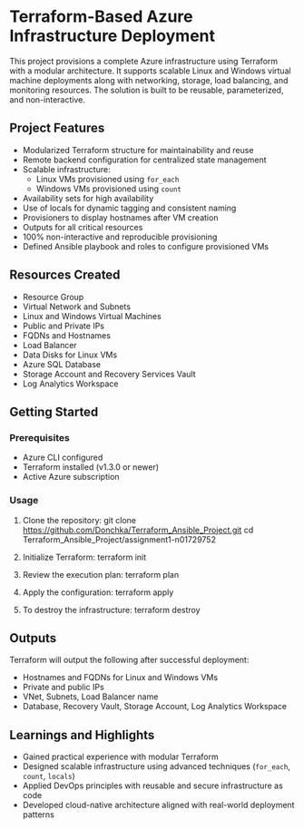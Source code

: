 # Terraform-Based Azure Infrastructure Deployment

This project provisions a complete Azure infrastructure using Terraform with a modular architecture. It supports scalable Linux and Windows virtual machine deployments along with networking, storage, load balancing, and monitoring resources. The solution is built to be reusable, parameterized, and non-interactive.

## Project Features

- Modularized Terraform structure for maintainability and reuse
- Remote backend configuration for centralized state management
- Scalable infrastructure:
  - Linux VMs provisioned using `for_each`
  - Windows VMs provisioned using `count`
- Availability sets for high availability
- Use of locals for dynamic tagging and consistent naming
- Provisioners to display hostnames after VM creation
- Outputs for all critical resources
- 100% non-interactive and reproducible provisioning
- Defined Ansible playbook and roles to configure provisioned VMs

## Resources Created

- Resource Group
- Virtual Network and Subnets
- Linux and Windows Virtual Machines
- Public and Private IPs
- FQDNs and Hostnames
- Load Balancer
- Data Disks for Linux VMs
- Azure SQL Database
- Storage Account and Recovery Services Vault
- Log Analytics Workspace


## Getting Started

### Prerequisites

- Azure CLI configured
- Terraform installed (v1.3.0 or newer)
- Active Azure subscription

### Usage

1. Clone the repository:
git clone https://github.com/Donchka/Terraform_Ansible_Project.git
cd Terraform_Ansible_Project/assignment1-n01729752

2. Initialize Terraform:
terraform init

3. Review the execution plan:
terraform plan

4. Apply the configuration:
terraform apply

5. To destroy the infrastructure:
terraform destroy


## Outputs

Terraform will output the following after successful deployment:

- Hostnames and FQDNs for Linux and Windows VMs
- Private and public IPs
- VNet, Subnets, Load Balancer name
- Database, Recovery Vault, Storage Account, Log Analytics Workspace

## Learnings and Highlights

- Gained practical experience with modular Terraform
- Designed scalable infrastructure using advanced techniques (`for_each`, `count`, `locals`)
- Applied DevOps principles with reusable and secure infrastructure as code
- Developed cloud-native architecture aligned with real-world deployment patterns
